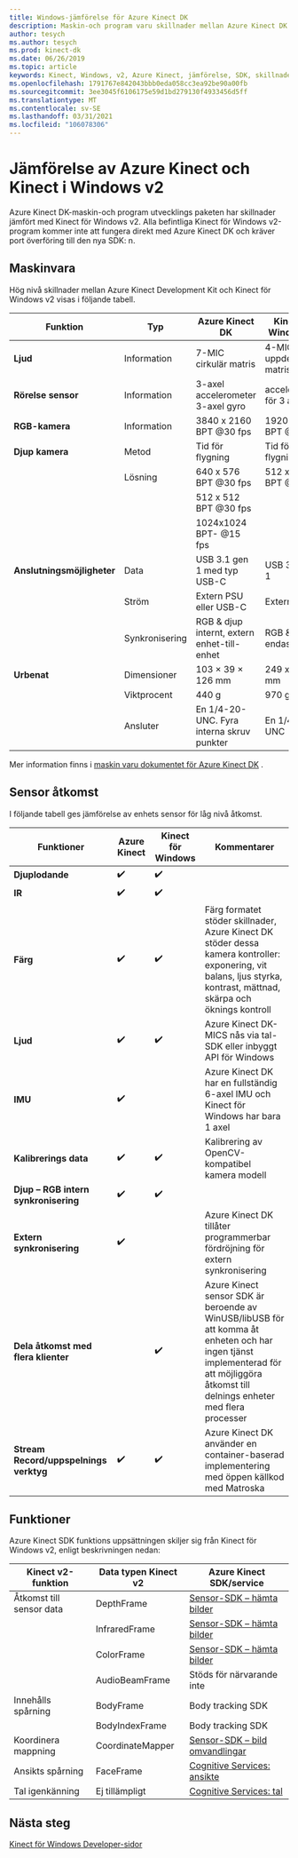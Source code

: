 ```yaml
---
title: Windows-jämförelse för Azure Kinect DK
description: Maskin-och program varu skillnader mellan Azure Kinect DK och Kinect för Windows v2
author: tesych
ms.author: tesych
ms.prod: kinect-dk
ms.date: 06/26/2019
ms.topic: article
keywords: Kinect, Windows, v2, Azure Kinect, jämförelse, SDK, skillnader, maskin vara, program vara
ms.openlocfilehash: 1791767e842043bbb0eda058cc3ea92be90a00fb
ms.sourcegitcommit: 3ee3045f6106175e59d1bd279130f4933456d5ff
ms.translationtype: MT
ms.contentlocale: sv-SE
ms.lasthandoff: 03/31/2021
ms.locfileid: "106078306"
---
```

# <a name="azure-kinect-and-kinect-windows-v2-comparison"></a>Jämförelse av Azure Kinect och Kinect i Windows v2

Azure Kinect DK-maskin-och program utvecklings paketen har skillnader jämfört med Kinect för Windows v2. Alla befintliga Kinect för Windows v2-program kommer inte att fungera direkt med Azure Kinect DK och kräver port överföring till den nya SDK: n.  

## <a name="hardware"></a>Maskinvara

Hög nivå skillnader mellan Azure Kinect Development Kit och Kinect för Windows v2 visas i följande tabell.

| Funktion | Typ | Azure Kinect DK | Kinect för Windows v2 |
| ------- | ---- | --------------- | --------------------- |
| **Ljud** | Information  | 7-MIC cirkulär matris | 4-MIC linjärt uppdelad matris |
| **Rörelse sensor** | Information | 3-axel accelerometer 3-axel gyro | accelerometer för 3 axlar |
| **RGB-kamera**    | Information | 3840 x 2160 BPT @30 fps | 1920 x 1080 BPT @30 fps |
| **Djup kamera**  | Metod   | Tid för flygning | Tid för flygning |
|                   | Lösning | 640 x 576 BPT @30 fps | 512 x 424 BPT @ 30 fps |
|                   |            | 512 x 512 BPT @30 fps |                       |
|                   |            | 1024x1024 BPT- @15 fps |                       |
| **Anslutningsmöjligheter** | Data | USB 3.1 gen 1 med typ USB-C  | USB 3,1 gen 1|
|  | Ström | Extern PSU eller USB-C | Extern PSU |
|  | Synkronisering | RGB & djup internt, extern enhet-till-enhet| RGB & djup endast internt |
| **Urbenat** | Dimensioner | 103 × 39 × 126 mm | 249 x 66 x 67 mm |
|  | Viktprocent | 440 g | 970 g |
| | Ansluter | En 1/4-20-UNC. Fyra interna skruv punkter | En 1/4-20-UNC |

Mer information finns i [maskin varu dokumentet för Azure Kinect DK](hardware-specification.md) .

## <a name="sensor-access"></a>Sensor åtkomst

I följande tabell ges jämförelse av enhets sensor för låg nivå åtkomst.

| **Funktioner**| **Azure Kinect** | **Kinect för Windows** | **Kommentarer** |
|---------|---------|------------|---------|
| **Djuplodande** | ✔️ | ✔️ |    | 
| **IR** | ✔️ | ✔️ |  |
| **Färg** | ✔️ | ✔️ | Färg formatet stöder skillnader, Azure Kinect DK stöder dessa kamera kontroller: exponering, vit balans, ljus styrka, kontrast, mättnad, skärpa och öknings kontroll |
| **Ljud** | ✔️ | ✔️ | Azure Kinect DK-MICS nås via tal-SDK eller inbyggt API för Windows |
| **IMU** | ✔️ |  | Azure Kinect DK har en fullständig 6-axel IMU och Kinect för Windows har bara 1 axel |
| **Kalibrerings data** | ✔️ | ✔️ | Kalibrering av OpenCV-kompatibel kamera modell |
| **Djup – RGB intern synkronisering** | ✔️ | ✔️ |  |
| **Extern synkronisering**| ✔️|  | Azure Kinect DK tillåter programmerbar fördröjning för extern synkronisering |
| **Dela åtkomst med flera klienter** | | ✔️ | Azure Kinect sensor SDK är beroende av WinUSB/libUSB för att komma åt enheten och har ingen tjänst implementerad för att möjliggöra åtkomst till delnings enheter med flera processer |
| **Stream Record/uppspelnings verktyg** | ✔️ | ✔️ | Azure Kinect DK använder en container-baserad implementering med öppen källkod med Matroska |

## <a name="features"></a>Funktioner

Azure Kinect SDK funktions uppsättningen skiljer sig från Kinect för Windows v2, enligt beskrivningen nedan:

| **Kinect v2-funktion** | **Data typen Kinect v2** | **Azure Kinect SDK/service** |
|--------|--------|------|
| Åtkomst till sensor data |DepthFrame| [Sensor-SDK – hämta bilder](retrieve-images.md) 
| |InfraredFrame | [Sensor-SDK – hämta bilder](retrieve-images.md) 
| | ColorFrame | [Sensor-SDK – hämta bilder](retrieve-images.md) | 
| | AudioBeamFrame |Stöds för närvarande inte 
| Innehålls spårning | BodyFrame | Body tracking SDK |
| | BodyIndexFrame | Body tracking SDK  |
| Koordinera mappning|CoordinateMapper| [Sensor-SDK – bild omvandlingar](use-image-transformation.md) |
|Ansikts spårning | FaceFrame | [Cognitive Services: ansikte](https://azure.microsoft.com/services/cognitive-services/face/)       |
|    Tal igenkänning    |    Ej tillämpligt                      |    [Cognitive Services: tal](https://azure.microsoft.com/services/cognitive-services/directory/speech/)     |

## <a name="next-steps"></a>Nästa steg

[Kinect för Windows Developer-sidor](https://developer.microsoft.com/windows/kinect)
